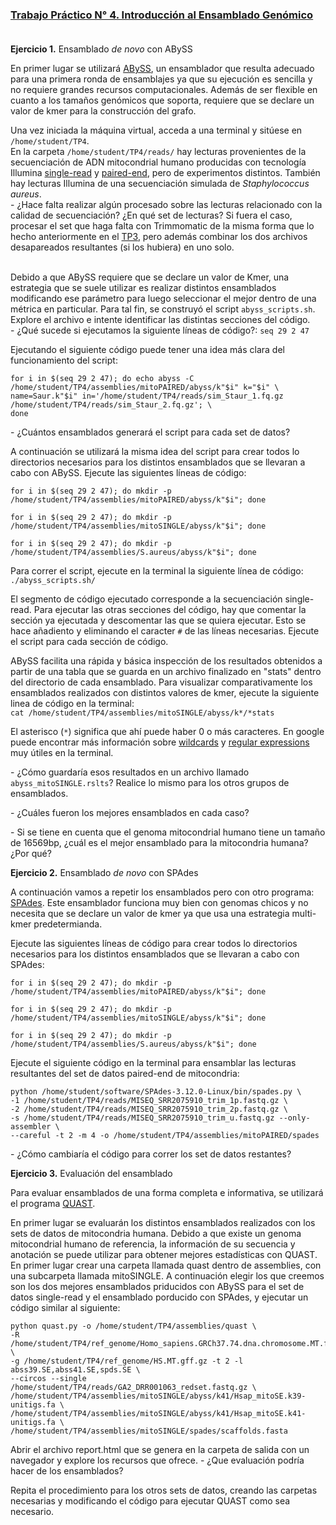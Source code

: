 ### [Trabajo Práctico N° 4. Introducción al Ensamblado Genómico](https://docs.google.com/presentation/)<br/><br/>


**Ejercicio 1.** Ensamblado _de novo_ con ABySS

En primer lugar se utilizará [ABySS](http://www.bcgsc.ca/platform/bioinfo/software/abyss/), un ensamblador que resulta adecuado para una primera ronda de ensamblajes ya que su ejecución es sencilla y no requiere grandes recursos computacionales. Además de ser flexible en cuanto a los tamaños genómicos que soporta, requiere que se declare un valor de kmer para la construcción del grafo.

Una vez iniciada la máquina virtual, acceda a una terminal y sitúese en `/home/student/TP4`.<br/>
En la carpeta `/home/student/TP4/reads/` hay lecturas provenientes de la secuenciación de ADN mitocondrial humano producidas con tecnología Illumina [single-read](https://trace.ncbi.nlm.nih.gov/Traces/sra/?run=DRR001063) y [paired-end](https://trace.ncbi.nlm.nih.gov/Traces/sra/?run=SRR2075910), pero de experimentos distintos. También hay lecturas Illumina de una secuenciación simulada de _Staphylococcus aureus_.<br/>
\- ¿Hace falta realizar algún procesado sobre las lecturas relacionado con la calidad de secuenciación? ¿En qué set de lecturas? Si fuera el caso, procesar el set que haga falta con Trimmomatic de la misma forma que lo hecho anteriormente en el [TP3](https://github.com/lunfardista/GenEvoPop/tree/master/TP3), pero además combinar los dos archivos desapareados resultantes (si los hubiera) en uno solo.<br/><br/>

Debido a que ABySS requiere que se declare un valor de Kmer, una estrategia que se suele utilizar es realizar distintos ensamblados modificando ese parámetro para luego seleccionar el mejor dentro de una métrica en particular. Para tal fin, se construyó el script `abyss_scripts.sh`. Explore el archivo e intente identificar las distintas secciones del código.<br/>
\- ¿Qué sucede si ejecutamos la siguiente líneas de código?: `seq 29 2 47`

Ejecutando el siguiente código puede tener una idea más clara del funcionamiento del script:

    for i in $(seq 29 2 47); do echo abyss -C /home/student/TP4/assemblies/mitoPAIRED/abyss/k"$i" k="$i" \
    name=Saur.k"$i" in='/home/student/TP4/reads/sim_Staur_1.fq.gz /home/student/TP4/reads/sim_Staur_2.fq.gz'; \
    done
\- ¿Cuántos ensamblados generará el script para cada set de datos?

A continuación se utilizará la misma idea del script para crear todos lo directorios necesarios para los distintos ensamblados que se llevaran a cabo con ABySS. Ejecute las siguientes líneas de código:<br/>

`for i in $(seq 29 2 47); do mkdir -p /home/student/TP4/assemblies/mitoPAIRED/abyss/k"$i"; done`

`for i in $(seq 29 2 47); do mkdir -p /home/student/TP4/assemblies/mitoSINGLE/abyss/k"$i"; done`

`for i in $(seq 29 2 47); do mkdir -p /home/student/TP4/assemblies/S.aureus/abyss/k"$i"; done`

Para correr el script, ejecute en la terminal la siguiente línea de código:<br/>
`./abyss_scripts.sh/`

El segmento de código ejecutado corresponde a la secuenciación single-read. Para ejecutar las otras secciones del código, hay que comentar la sección ya ejecutada y descomentar las que se quiera ejecutar. Esto se hace añadiento y eliminando el caracter `#` de las líneas necesarias. Ejecute el script para cada sección de código.

ABySS facilita una rápida y básica inspección de los resultados obtenidos a partir de una tabla que se guarda en un archivo finalizado en "stats" dentro del directorio de cada ensamblado. Para visualizar comparativamente los ensamblados realizados con distintos valores de kmer, ejecute la siguiente linea de código en la terminal:<br/>
`cat /home/student/TP4/assemblies/mitoSINGLE/abyss/k*/*stats`

El asterisco (`*`) significa que ahí puede haber 0 o más caracteres. En google puede encontrar más información sobre [wildcards](http://tldp.org/LDP/GNU-Linux-Tools-Summary/html/x11655.htm) y [regular expressions](http://tldp.org/LDP/Bash-Beginners-Guide/html/sect_04_01.html) muy útiles en la terminal.<br/>

\- ¿Cómo guardaría esos resultados en un archivo llamado `abyss_mitoSINGLE.rslts`? Realice lo mismo para los otros grupos de ensamblados.

\- ¿Cuáles fueron los mejores ensamblados en cada caso?

\- Si se tiene en cuenta que el genoma mitocondrial humano tiene un tamaño de 16569bp, ¿cuál es el mejor ensamblado para la mitocondria humana? ¿Por qué?


**Ejercicio 2.** Ensamblado _de novo_ con SPAdes

A continuación vamos a repetir los ensamblados pero con otro programa: [SPAdes](http://cab.spbu.ru/software/spades/). Este ensamblador funciona muy bien con genomas chicos y no necesita que se declare un valor de kmer ya que usa una estrategia multi-kmer predetermianda.

Ejecute las siguientes líneas de código para crear todos lo directorios necesarios para los distintos ensamblados que se llevaran a cabo con SPAdes:<br/>

```
for i in $(seq 29 2 47); do mkdir -p /home/student/TP4/assemblies/mitoPAIRED/abyss/k"$i"; done
```

```
for i in $(seq 29 2 47); do mkdir -p /home/student/TP4/assemblies/mitoSINGLE/abyss/k"$i"; done
```

`for i in $(seq 29 2 47); do mkdir -p /home/student/TP4/assemblies/S.aureus/abyss/k"$i"; done`

Ejecute el siguiente código en la terminal para ensamblar las lecturas resultantes del set de datos paired-end de mitocondria: 

    python /home/student/software/SPAdes-3.12.0-Linux/bin/spades.py \
    -1 /home/student/TP4/reads/MISEQ_SRR2075910_trim_1p.fastq.gz \
    -2 /home/student/TP4/reads/MISEQ_SRR2075910_trim_2p.fastq.gz \
    -s /home/student/TP4/reads/MISEQ_SRR2075910_trim_u.fastq.gz --only-assembler \
    --careful -t 2 -m 4 -o /home/student/TP4/assemblies/mitoPAIRED/spades

\- ¿Cómo cambiaría el código para correr los set de datos restantes?


**Ejercicio 3.** Evaluación del ensamblado

Para evaluar ensamblados de una forma completa e informativa, se utilizará el programa [QUAST](http://cab.spbu.ru/software/quast).

En primer lugar se evaluarán los distintos ensamblados realizados con los sets de datos de mitocondria humana. Debido a que existe un genoma mitocondrial humano de referencia, la información de su secuencia y anotación se puede utilizar para obtener mejores estadísticas con QUAST.
En primer lugar crear una carpeta llamada quast dentro de assemblies, con una subcarpeta llamada mitoSINGLE. A continuación elegir los que creemos son los dos mejores ensamblados priducidos con ABySS para el set de datos single-read y el ensamblado porducido con SPAdes, y ejecutar un código similar al siguiente:

    python quast.py -o /home/student/TP4/assemblies/quast \
    -R /home/student/TP4/ref_genome/Homo_sapiens.GRCh37.74.dna.chromosome.MT.fa.gz \
    -g /home/student/TP4/ref_genome/HS.MT.gff.gz -t 2 -l abss39.SE,abss41.SE,spds.SE \
    --circos --single /home/student/TP4/reads/GA2_DRR001063_redset.fastq.gz \
    /home/student/TP4/assemblies/mitoSINGLE/abyss/k41/Hsap_mitoSE.k39-unitigs.fa \
    /home/student/TP4/assemblies/mitoSINGLE/abyss/k41/Hsap_mitoSE.k41-unitigs.fa \
    /home/student/TP4/assemblies/mitoSINGLE/spades/scaffolds.fasta

Abrir el archivo report.html que se genera en la carpeta de salida con un navegador y explore los recursos que ofrece.
\- ¿Que evaluación podría hacer de los ensamblados?


Repita el procedimiento para los otros sets de datos, creando las carpetas necesarias y modificando el código para ejecutar QUAST como sea necesario.




